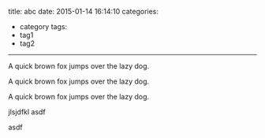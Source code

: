 title: abc
date: 2015-01-14 16:14:10
categories:
- category
tags:
- tag1
- tag2
---
A quick brown fox jumps over the lazy dog.

A quick brown fox jumps over the lazy dog.

A quick brown fox jumps over the lazy dog.

jlsjdfkl
asdf

asdf
